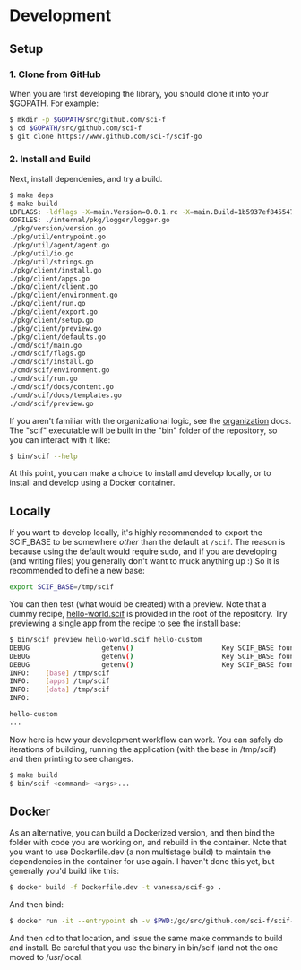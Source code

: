 # Development

## Setup

### 1. Clone from GitHub

When you are first developing the library, you should clone it into your $GOPATH.
For example:

```bash
$ mkdir -p $GOPATH/src/github.com/sci-f
$ cd $GOPATH/src/github.com/sci-f
$ git clone https://www.github.com/sci-f/scif-go
```

### 2. Install and Build

Next, install dependenies, and try a build.

```bash
$ make deps
$ make build
LDFLAGS: -ldflags -X=main.Version=0.0.1.rc -X=main.Build=1b5937ef84554706663938316abfe2cf223ef530
GOFILES: ./internal/pkg/logger/logger.go
./pkg/version/version.go
./pkg/util/entrypoint.go
./pkg/util/agent/agent.go
./pkg/util/io.go
./pkg/util/strings.go
./pkg/client/install.go
./pkg/client/apps.go
./pkg/client/client.go
./pkg/client/environment.go
./pkg/client/run.go
./pkg/client/export.go
./pkg/client/setup.go
./pkg/client/preview.go
./pkg/client/defaults.go
./cmd/scif/main.go
./cmd/scif/flags.go
./cmd/scif/install.go
./cmd/scif/environment.go
./cmd/scif/run.go
./cmd/scif/docs/content.go
./cmd/scif/docs/templates.go
./cmd/scif/preview.go
```

If you aren't familiar with the organizational logic, see the [organization](organization.md) docs.
The "scif" executable will be built in the "bin" folder of the repository, so you
can interact with it like:

```bash
$ bin/scif --help
```

At this point, you can make a choice to install and develop locally, or to
install and develop using a Docker container. 

## Locally

If you want to develop locally, it's highly recommended to export the SCIF_BASE
to be somewhere *other* than the default at `/scif`. The reason is because using
the default would require sudo, and if you are developing (and writing files)
you generally don't want to muck anything up :) So it is recommended
to define a new base:

```bash
export SCIF_BASE=/tmp/scif
```

You can then test (what would be created) with a preview. Note that a dummy
recipe, [hello-world.scif](../hello-world.scif) is provided in the root of the 
repository. Try previewing a single app from the recipe to see the install base:

```bash
$ bin/scif preview hello-world.scif hello-custom
DEBUG                  getenv()                      Key SCIF_BASE found as /tmp/scif
DEBUG                  getenv()                      Key SCIF_BASE found as /tmp/scif
DEBUG                  getenv()                      Key SCIF_BASE found as /tmp/scif
INFO:    [base] /tmp/scif
INFO:    [apps] /tmp/scif
INFO:    [data] /tmp/scif
INFO:    

hello-custom
...
```

Now here is how your development workflow can work. You can safely do iterations of
building, running the application (with the base in /tmp/scif) and then printing to
see changes.

```bash
$ make build
$ bin/scif <command> <args>...
```

## Docker

As an alternative, you can build a Dockerized version, and then bind the
folder with code you are working on, and rebuild in the container. Note that
you want to use Dockerfile.dev (a non multistage build) to maintain the dependencies
in the container for use again. I haven't
done this yet, but generally you'd build like this:

```bash
$ docker build -f Dockerfile.dev -t vanessa/scif-go .
```

And then bind:


```bash
$ docker run -it --entrypoint sh -v $PWD:/go/src/github.com/sci-f/scif-go vanessa/scif-go
```

And then cd to that location, and issue the same make commands to build and install.
Be careful that you use the binary in bin/scif (and not the one moved to /usr/local.
